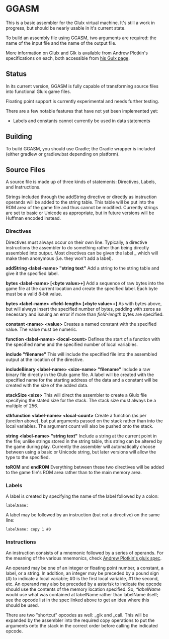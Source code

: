 # GGASM

This is a basic assembler for the Glulx virtual machine. It's still a work in progress, but should be nearly usable in it's current state.

To build an assembly file using GGASM, two arguments are required: the name of the input file and the name of the output file.

More information on Glulx and Glk is available from Andrew Plotkin's specifications on each, both accessible from [his Gulx page](http://www.eblong.com/zarf/glulx/).

## Status

In its current version, GGASM is fully capable of transforming source files into functional Glulx game files.

Floating point support is currently experimental and needs further testing.

There are a few notable features that have not yet been implemented yet:

* Labels and constants cannot currently be used in data statements

## Building

To build GGASM, you should use Gradle; the Gradle wrapper is included (either gradlew or gradlew.bat depending on platform).

## Source Files

A source file is made up of three kinds of statements: Directives, Labels, and Instructions.

Strings included through the addString directive or directly as instruction operands will be added to the string table. This table will be put into the ROM area of the game file and thus cannot be modified. Currently strings are set to basic or Unicode as appropriate, but in future versions will be Huffman encoded instead.

### Directives

Directives must always occur on their own line. Typically, a directive instructions the assembler to do something rather than being directly assembled into output. Most directives can be given the label _ which will make them anonymous (i.e. they won't add a label).

**addString \<label-name\> "string text"** Add a string to the string table and give it the specified label.

**bytes \<label-name\> [\<byte value\>+]** Add a sequence of raw bytes into the game file at the current location and create the specified label. Each byte must be a valid 8-bit value.

**bytes \<label-name\> \<field-length\> [\<byte value\>+]** As with bytes above, but will always insert the specified number of bytes, padding with zeros as necessary and issuing an error if more than *field-length* bytes are specified.

**constant \<name\> \<value\>** Creates a named constant with the specified value. The value must be numeric.

**function \<label-name\> \<local-count\>** Defines the start of a function with the specified name and the specified number of local variables.

**include "filename"** This will include the specified file into the assembled output at the location of the directive.

**includeBinary \<label-name\> \<size-name\> "filename"** Include a raw binary file directly in the Glulx game file. A label will be created with the specified name for the starting address of the data and a constant will be created with the size of the added data.

**stackSize \<size\>** This will direct the assembler to create a Glulx file specifying the stated size for the stack. The stack size must always be a multiple of 256.

**stkfunction \<label-name\> \<local-count\>** Create a function (as per *function* above), but put arguments passed on the stack rather than into the local variables. The argument count will also be pushed onto the stack.

**string \<label-name\> "string text"** Include a string at the current point in the file; unlike strings stored in the string table, this string can be altered by the game during play. Currently the assembler will automatically choose between using a basic or Unicode string, but later versions will allow the type to the specified.

**toROM** and **endROM** Everything between these two directives will be added to the game file's ROM area rather than to the main memory area.

### Labels

A label is created by specifying the name of the label followed by a colon:

```
labelName:
```

A label may be followed by an instruction (but not a directive) on the same line:

```
labelName: copy 1 #0
```

### Instructions

An instruction consists of a mnemonic followed by a series of operands. For the meaning of the various mnemonics, check [Andrew Plotkin's glulx spec](http://www.eblong.com/zarf/glulx/glulx-spec.html).

An operand may be one of an integer or floating point number, a constant, a label, or a string. In addition, an integer may be preceded by a pound sign (#) to indicate a local variable; #0 is the first local variable, #1 the second, etc. An operand may also be preceded by a asterisk to indicate the opcode should use the contents of the memory location specified. So, _\*labelName_ would use what was contained at labelName rather than labelName itself; see the opcode list in the spec linked above to get an idea where this should be used.

There are two "shortcut" opcodes as well: \_glk and \_call. This will be expanded by the assembler into the required copy operations to put the arguments onto the stack in the correct order before calling the indicated opcode.
